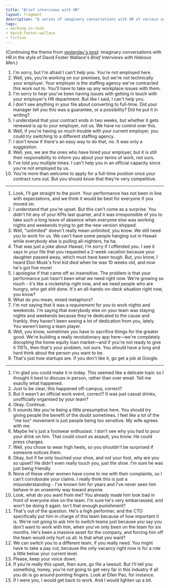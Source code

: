 ```yaml
---
title: "Brief interviews with HR"
layout: fragment
description: "A series of imaginary conversations with HR at various unnamed tech companies."
tags:
- working-in-tech
- david-foster-wallace
- fiction
---
```


(Continuing the theme from [yesterday's post](/posts/fragments-60): imaginary conversations with HR in the style of David Foster Wallace's _Brief Interviews with Hideous Men_.)

1. I'm sorry, but I'm afraid I can't help you. You're not employed here.
2. Well, yes, you're working on our premises, but we're not technically your employer. Your employer is the staffing agency we've contracted this work out to. You'll have to take up any workplace issues with them.
3. I'm sorry to hear you've been having issues with getting in touch with your employer's HR department. But like I said, I can't help you.
4. I don't see anything in your file about converting to full-time. Did your manager tell you this was a guarantee, or a possibility? Did he put it in writing?
5. I understand that your contract ends in two weeks, but whether it gets renewed is up to your employer, not us. We have no control over this.
6. Well, if you're having so much trouble with your current employer, you could try switching to a different staffing agency.
7. I don't know if there's an easy way to do that, no. It was only a suggestion.
8. Well, yes, we are the ones who have hired your employer, but it is still their responsibility to inform you about your terms of work, not ours.
9. I've told you multiple times: I can't help you in an official capacity since you're not employed by us.
10. You're more than welcome to apply for a full-time position once your contract runs out. But you should know that they're very competitive.

***

1. Look, I'll get straight to the point. Your performance has not been in line with expectations, and we think it would be best for everyone if you moved on.
2. I understand that you're upset. But this can't come as a surprise. You didn't hit any of your KPIs last quarter, and it was irresponsible of you to take such a long leave of absence when everyone else was working nights and weekends trying to get the new version shipped.
3. Well, "unlimited" doesn't really mean _unlimited_, you know. We still need you to work for us. We can't have some people hanging out in Hawaii while everybody else is pulling all-nighters, ha ha.
4. That was just a joke about Hawaii; I'm sorry if I offended you. I see it says in your file that you requested a 2-week vacation because your daughter passed away, which must have been tough. But, you know, I heard Elon Musk's first kid died when he was 10 weeks old, and now he's got five more!
5. I apologise if that came off as insensitive. The problem is that your performance just hasn't been what we need right now. We're growing so much - it's like a rocketship right now, and we need people who are hungry, who get shit done. It's an all-hands-on-deck situation right now, you know?
6. What do you mean, mixed metaphors?
7. I'm not saying that it was a _requirement_ for you to work nights and weekends. I'm saying that everybody else on your team was staying nights and weekends because they're dedicated to the cause and frankly, they haven't been seeing a lot of dedication from you, lately. You weren't being a team player.
8. Well, you know, sometimes you have to sacrifice things for the greater good. We're building a really revolutionary app here—we're completely disrupting the home equity loan market—and if you're not ready to give it 110%, then that's your problem, not ours. You should have a long and hard think about the person you want to be.
9. That's just how startups are. If you don't like it, go get a job at Google.

***

1. I'm glad you could make it in today. This seemed like a delicate topic so I thought it best to discuss in person, rather than over email. Tell me exactly what happened.
2. Just to be clear, this happened off-campus, correct?
3. But it wasn't an official work event, correct? It was just casual drinks, unofficially organised by your team?
4. Okay. Continue.
5. It sounds like you're being a little presumptive here. You should try giving people the benefit of the doubt sometimes. I feel like a lot of the "me too" movement is just people being too sensitive. My wife agrees with me.
6. Maybe he's just a footwear enthusiast. I don't see why you had to pour your drink on him. That could count as assault, you know. He could press charges.
7. Well, you chose to wear high heels, so you shouldn't be surprised if someone notices them.
8. Okay, but if he only touched your shoe, and not your foot, why are you so upset? He didn't even really touch you, just the shoe. I'm sure he was just being friendly.
9. None of these other women have come to me with their complaints, so I can't corroborate your claims. I really think this is just a misunderstanding - I've known him for years and I've never seen him behave in an unseemly way toward anyone.
10. Look, what do you want from me? You already made him look bad in front of everyone else on the team. I'm sure he's very embarrassed, and won't be doing it again. Isn't that enough punishment?
11. That's out of the question. He's a high performer, and the CTO specifically put him in charge of this team because of how important it is. We're not going to ask him to switch teams just because you say you don't want to work with him, when you've only been on the team for six months. He's been a massive asset for the company, and forcing him off the team would only hurt us all. Is that what you want?
12. We can switch you to a different team, if you really need. You might have to take a pay cut, because the only vacancy right now is for a role a little below your current level.
13. Please, keep your voice down.
14. If you're really this upset, then sure, go file a lawsuit. But I'll tell you something, honey, you're not going to get very far in this industry if all you do is go around pointing fingers. Look at Ellen Pao, for instance.
15. If I were you, I would get back to work. And I would lighten up a bit.
